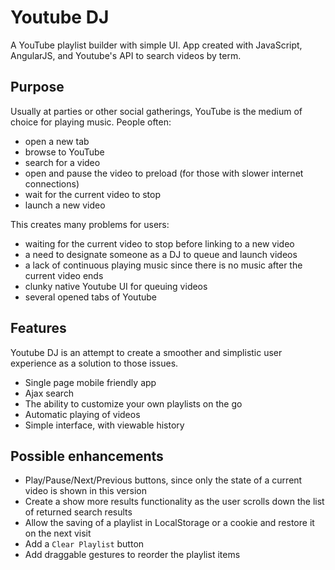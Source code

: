 Youtube DJ
========

A YouTube playlist builder with simple UI. App created with JavaScript, AngularJS, and Youtube's API to search videos by term.

## Purpose

Usually at parties or other social gatherings, YouTube is the medium of choice for playing music. 
People often: 

* open a new tab
* browse to YouTube
* search for a video
* open and pause the video to preload (for those with slower internet connections)
* wait for the current video to stop
* launch a new video

This creates many problems for users:

* waiting for the current video to stop before linking to a new video
* a need to designate someone as a DJ to queue and launch videos
* a lack of continuous playing music since there is no music after the current video ends
* clunky native Youtube UI for queuing videos
* several opened tabs of Youtube

## Features

Youtube DJ is an attempt to create a smoother and simplistic user experience as a solution to those issues.

* Single page mobile friendly app
* Ajax search
* The ability to customize your own playlists on the go
* Automatic playing of videos
* Simple interface, with viewable history

## Possible enhancements

* Play/Pause/Next/Previous buttons, since only the state of a current video is shown in this version
* Create a show more results functionality as the user scrolls down the list of returned search results
* Allow the saving of a playlist in LocalStorage or a cookie and restore it on the next visit
* Add a `Clear Playlist` button
* Add draggable gestures to reorder the playlist items